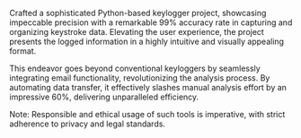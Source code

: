 Crafted a sophisticated Python-based keylogger project, showcasing impeccable precision with a remarkable 99% accuracy rate in capturing and organizing keystroke data. Elevating the user experience, the project presents the logged information in a highly intuitive and visually appealing format.

This endeavor goes beyond conventional keyloggers by seamlessly integrating email functionality, revolutionizing the analysis process. By automating data transfer, it effectively slashes manual analysis effort by an impressive 60%, delivering unparalleled efficiency.

Note: Responsible and ethical usage of such tools is imperative, with strict adherence to privacy and legal standards.

